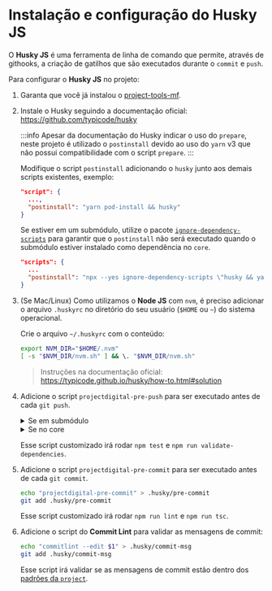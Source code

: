 # Instalação e configuração do Husky JS

O **Husky JS** é uma ferramenta de linha de comando que permite, através de githooks, a criação de gatilhos que são executados durante o `commit` e `push`.

Para configurar o **Husky JS** no projeto:

1. Garanta que você já instalou o [project-tools-mf](../architecture/tools.md).

1. Instale o Husky seguindo a documentação oficial: https://github.com/typicode/husky

    :::info
    Apesar da documentação do Husky indicar o uso do `prepare`, neste projeto é utilizado o `postinstall` devido ao uso do `yarn` v3 que não possui compatibilidade com o script `prepare`.
    :::

    Modifique o script `postinstall` adicionando o `husky` junto aos demais scripts existentes, exemplo:

    ```json
    "script": {
      ...,
      "postinstall": "yarn pod-install && husky"
    }
    ```

    Se estiver em um submódulo, utilize o pacote [`ignore-dependency-scripts`](https://github.com/douglasjunior/ignore-dependency-scripts) para garantir que o `postinstall` não será executado quando o submódulo estiver instalado como dependência no `core`.

    ```json
    "scripts": {
      ...
      "postinstall": "npx --yes ignore-dependency-scripts \"husky && yarn pod-install\""
    }
    ```

2. (Se Mac/Linux) Como utilizamos o **Node JS** com `nvm`, é preciso adicionar o arquivo `.huskyrc` no diretório do seu usuário (`$HOME` ou `~`) do sistema operacional.

    Crie o arquivo `~/.huskyrc` com o conteúdo:

    ```bash
    export NVM_DIR="$HOME/.nvm"
    [ -s "$NVM_DIR/nvm.sh" ] && \. "$NVM_DIR/nvm.sh"
    ```

    > Instruções na documentação oficial: https://typicode.github.io/husky/how-to.html#solution

3. Adicione o script `projectdigital-pre-push` para ser executado antes de cada `git push`.

    <details>
        <summary> Se em submódulo </summary>
        <code>
            echo "projectdigital-pre-push" > .husky/pre-push
        </code>
        <br/>
        <code>
            git add .husky/pre-push
        </code>
    </details>

    <details>
        <summary> Se no core </summary>
        <code>
            echo "projectdigital-pre-push --core" > .husky/pre-push
        </code>
        <br/>
        <code>
            git add .husky/pre-push
        </code>
    </details>

    Esse script customizado irá rodar `npm test` e `npm run validate-dependencies`.

4. Adicione o script `projectdigital-pre-commit` para ser executado antes de cada `git commit`.
    ```bash
    echo "projectdigital-pre-commit" > .husky/pre-commit
    git add .husky/pre-commit
    ```

    Esse script customizado irá rodar `npm run lint` e `npm run tsc`.

5. Adicione o script do **Commit Lint** para validar as mensagens de commit:
    ```bash
    echo "commitlint --edit $1" > .husky/commit-msg
    git add .husky/commit-msg
    ```

    Esse script irá validar se as mensagens de commit estão dentro dos [padrões da `project`](../guides-and-patterns/branch-and-commit.md).
